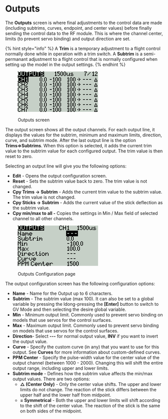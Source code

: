 # Outputs

The **Outputs** screen is where final adjustments to the control data are made (including subtrims, curves, endpoint, and center values) before finally sending the control data to the RF module. This is where the channel center, limits (to prevent servo binding) and output direction are set.&#x20;

{% hint style="info" %}
A **Trim** is a temporary adjustment to a flight control normally done while in operation with a trim switch. A **Subtrim** is a semi-permanant adjustment to a flight control that is normally configured when setting up the model in the output settings.&#x20;
{% endhint %}

<figure><img src="../../.gitbook/assets/bwoutputs1.png" alt=""><figcaption><p>Outputs screen</p></figcaption></figure>

The output screen shows all the output channels. For each output line, it displays the values for the subtrim, minimum and maximum limits, direction, curve, and subtrim mode. After the last output line is the option **Trims=>Subtrims**. When this option is selected, it adds the current trim value to the subtrim value for each configured output. The trim value is then reset to zero.

Selecting an output line will give you the following options:

* **Edit** - Opens the output configuration screen.
* **Reset** - Sets the subtrim value back to zero. The trim value is not changed.
* **Cpy Trims -> Subtrim** - Adds the current trim value to the subtrim value.  The trim value is not changed.
* **Cpy Sticks -> Subtrim** - Adds the current value of the stick deflection as the subtrim value.
* **Cpy min/max to all -** Copies the settings in Min / Max field of selected channel to all other channels.

<figure><img src="../../.gitbook/assets/bwoutputs2.png" alt=""><figcaption><p>Outputs Configuration page</p></figcaption></figure>

The output configuration screen has the following configuration options:

* **Name** - Name for the Output up to 6 characters.
* **Subtrim** - The subtrim value (max 100). It can also be set to a global variable by pressing the ldong-pressing the **\[Enter]** button to switch to GV Mode and then selecting the desire global variable.
* **Min** - Minimum output limit. Commonly used to prevent servo binding on models that use servos for the control surfaces.
* **Max** - Maximum output limit. Commonly used to prevent servo binding on models that use servos for the control surfaces.
* **Direction**- Select **---** for normal output value, **INV** if you want to invert the output value.
* **Curve** - Specify the custom curve (in any) that you want to use for this output. See **Curves** for more information about custom-defined curves.
* **PPM Center** - Specify the pulse-width value for the center value of the output channel (between 1000 - 2000). Changing this will shift the entire output range, including upper and lower limits.
* **Subtrim mode** - Defines how the subtrim value affects the min/max output values. There are two options:
  * **△ (Center Only)** - Only the center value shifts. The upper and lower limits do not change. The reaction of the stick differs between the upper half and the lower half from midpoint.
  * **= Symmetrical** - Both the upper and lower limits will shift according to the shift of the center value. The reaction of the stick is the same on both sides of the midpoint.&#x20;

